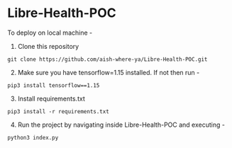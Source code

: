 # Libre-Health-POC

To deploy on local machine -

1. Clone this repository
```
git clone https://github.com/aish-where-ya/Libre-Health-POC.git
```

2. Make sure you have tensorflow=1.15 installed. If not then run -
```
pip3 install tensorflow==1.15
```

3. Install requirements.txt
```
pip3 install -r requirements.txt
```

4. Run the project by navigating inside Libre-Health-POC and executing -
```
python3 index.py
```

